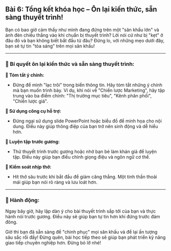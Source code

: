 ## Bài 6: Tổng kết khóa học – Ôn lại kiến thức, sẵn sàng thuyết trình!

Bạn có bao giờ cảm thấy như mình đang đứng trên một "sân khấu lớn" và ánh đèn chiếu thẳng vào khi chuẩn bị thuyết trình? Lời nói cứ như bị "kẹt" ở đâu đó và bạn không biết bắt đầu từ đâu? Đừng lo, với những mẹo dưới đây, bạn sẽ tự tin "tỏa sáng" trên mọi sân khấu!

---

### 📌 Bí quyết ôn lại kiến thức và sẵn sàng thuyết trình:

**🔹 Tóm tắt ý chính:**
- Đừng để mình "lạc trôi" trong biển thông tin. Hãy tóm tắt những ý chính mà bạn muốn trình bày. Ví dụ, khi nói về "Chiến lược Marketing", hãy tập trung vào ba điểm chính: "Thị trường mục tiêu", "Kênh phân phối", "Chiến lược giá".

**🔹 Sử dụng công cụ hỗ trợ:**
- Đừng ngại sử dụng slide PowerPoint hoặc biểu đồ để minh họa cho nội dung. Điều này giúp thông điệp của bạn trở nên sinh động và dễ hiểu hơn.

**🔹 Luyện tập trước gương:**
- Thử thuyết trình trước gương hoặc nhờ bạn bè làm khán giả để luyện tập. Điều này giúp bạn điều chỉnh giọng điệu và ngôn ngữ cơ thể.

**🔹 Kiểm soát nhịp thở:**
- Hít thở sâu trước khi bắt đầu để giảm căng thẳng. Một tinh thần thoải mái giúp bạn nói rõ ràng và lưu loát hơn.

---

### 🚀 Hành động:

Ngay bây giờ, hãy lập dàn ý cho bài thuyết trình sắp tới của bạn và thực hành nói trước gương. Điều này sẽ giúp bạn tự tin hơn khi đứng trước đám đông.

Giờ thì bạn đã sẵn sàng để "chinh phục" mọi sân khấu và để lại ấn tượng sâu sắc rồi đấy! Đừng quên, bài học tiếp theo sẽ giúp bạn phát triển kỹ năng giao tiếp chuyên nghiệp hơn. Đừng bỏ lỡ nhé!